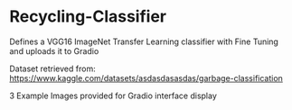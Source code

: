 # Recycling-Classifier
Defines a VGG16 ImageNet Transfer Learning classifier with Fine Tuning and uploads it to Gradio

Dataset retrieved from: https://www.kaggle.com/datasets/asdasdasasdas/garbage-classification

3 Example Images provided for Gradio interface display
